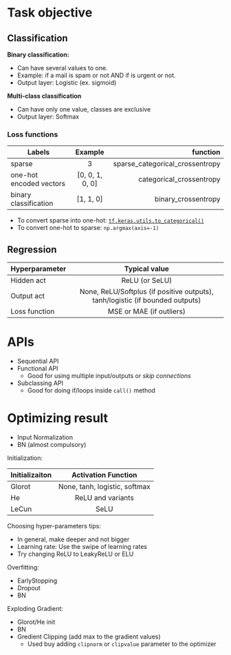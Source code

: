 # Task objective

## Classification

**Binary classification:**
   - Can have several values to one.
   - Example: if a mail is spam or not AND if is urgent or not.
   - Output layer: Logistic (ex. sigmoid)

**Multi-class classification**
   - Can have only one value, classes are exclusive
   - Output layer: Softmax


### Loss functions

| Labels   |      Example      | function |
|----------|:-------------:|------:|
| sparse |  3 | sparse_categorical_crossentropy |
| one-hot encoded vectors |    [0, 0, 1, 0, 0]  | categorical_crossentropy |
| binary classification | [1, 1, 0] | binary_crossentropy |

- To convert sparse into one-hot: [`tf.keras.utils.to_categorical()`](https://www.tensorflow.org/api_docs/python/tf/keras/utils/to_categorical)
- To convert one-hot to sparse: `np.argmax(axis=-1)`

## Regression

| Hyperparameter   |      Typical value      |
|----------|:-------------:|
| Hidden act |  ReLU (or SeLU) |
| Output act |  None, ReLU/Softplus (if positive outputs), tanh/logistic (if bounded outputs) |
| Loss function |  MSE or MAE (if outliers) |

# APIs

- Sequential API
- Functional API
   - Good for using multiple input/outputs or *skip connections*
- Subclassing API
   - Good for doing if/loops inside `call()` method

# Optimizing result

- Input Normalization
- BN (almost compulsory)

Initialization:

| Initializaiton   |      Activation Function      |
|----------|:-------------:|
| Glorot |  None, tanh, logistic, softmax |
| He |  ReLU and variants |
| LeCun | SeLU |

Choosing hyper-parameters tips:
- In general, make deeper and not bigger
- Learning rate: Use the swipe of learning rates
- Try changing ReLU to LeakyReLU or ELU

Overfitting:
- EarlyStopping
- Dropout
- BN

Exploding Gradient:
- Glorot/He init
- BN
- Gredient Clipping (add max to the gradient values)
  - Used buy adding `clipnorm` or `clipvalue` parameter to the optimizer

